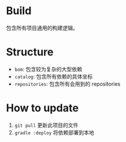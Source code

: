# Build

包含所有项目通用的构建逻辑。

# Structure

- `bom`: 包含较为复杂的大型依赖
- `catalog`: 包含所有依赖的具体坐标
- `repositories`: 包含所有会用到的 repositories

# How to update

1. `git pull` 更新此项目的文件
2. `gradle :deploy` 将依赖部署到本地
